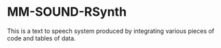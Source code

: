 MM-SOUND-RSynth
===============

This is a text to speech system produced by integrating various pieces of code and tables of data.
